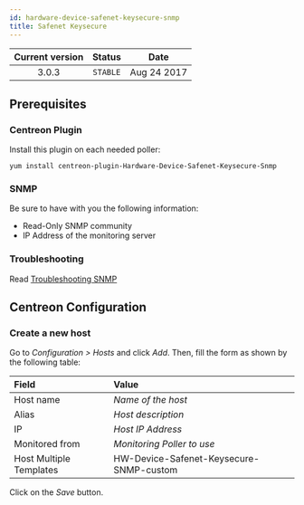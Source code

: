 ```yaml
---
id: hardware-device-safenet-keysecure-snmp
title: Safenet Keysecure
---
```


| Current version | Status | Date |
| :-: | :-: | :-: |
| 3.0.3 | `STABLE` | Aug 24 2017 |

## Prerequisites

### Centreon Plugin

Install this plugin on each needed poller:

``` shell
yum install centreon-plugin-Hardware-Device-Safenet-Keysecure-Snmp
```

### SNMP

Be sure to have with you the following information:

  - Read-Only SNMP community
  - IP Address of the monitoring server

### Troubleshooting

Read [Troubleshooting SNMP](http://documentation.centreon.com/docs/centreon-plugins/en/latest/user/guide.html#snmp)

## Centreon Configuration

### Create a new host

Go to *Configuration \> Hosts* and click *Add*. Then, fill the form as shown by the following table:

| Field                   | Value                                   |
| :---------------------- | :-------------------------------------- |
| Host name               | *Name of the host*                      |
| Alias                   | *Host description*                      |
| IP                      | *Host IP Address*                       |
| Monitored from          | *Monitoring Poller to use*              |
| Host Multiple Templates | HW-Device-Safenet-Keysecure-SNMP-custom |

Click on the *Save* button.

